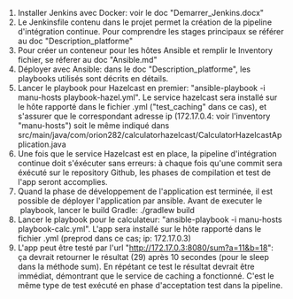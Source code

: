 1. Installer Jenkins avec Docker: voir le doc "Demarrer_Jenkins.docx"
2. Le Jenkinsfile contenu dans le projet permet la création de la pipeline d'intégration continue. Pour comprendre les stages principaux se référer au doc "Description_platforme"
3. Pour créer un conteneur pour les hôtes Ansible et remplir le Inventory fichier, se réferer au doc "Ansible.md"
4. Déployer avec Ansible: dans le doc "Description_platforme", les playbooks utilisés sont décrits en détails. 
5. Lancer le playbook pour Hazelcast en premier: "ansible-playbook -i manu-hosts playbook-hazel.yml". Le service hazelcast sera installé sur le hôte rapporté dans le fichier .yml ("test_caching" dans ce cas), et s'assurer que le correspondant adresse ip (172.17.0.4: voir l'inventory "manu-hosts") soit le même indiqué dans src/main/java/com/orion282/calculatorhazelcast/CalculatorHazelcastApplication.java
6. Une fois que le service Hazelcast est en place, la pipeline d'intégration continue doit s'éxécuter sans erreurs: à chaque fois qu'une commit sera éxécuté sur le repository Github, les phases de compilation et test de l'app seront accomplies.
7. Quand la phase de développement de l'application est terminée, il est possible de déployer l'application par ansible. Avant de executer le  playbook, lancer le build Gradle: ./gradlew build
8. Lancer le playbook pour le calculateur: "ansible-playbook -i manu-hosts playbook-calc.yml". L'app sera installé sur le hôte rapporté dans le fichier .yml (preprod dans ce cas; ip: 172.17.0.3)
9. L'app peut être testé par l'url "http://172.17.0.3:8080/sum?a=11&b=18": ça devrait retourner le résultat (29) après 10 secondes (pour le sleep dans la méthode sum). En répétant ce test le résultat devrait être immédiat, démontrant que le service de caching a fonctionné. C'est le même type de test exécuté en phase d'acceptation test dans la pipeline.
